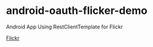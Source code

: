 android-oauth-flicker-demo
==========================

Android App Using RestClientTemplate for Flickr

[Flickr](http://i.imgur.com/9fkukDU.png)
